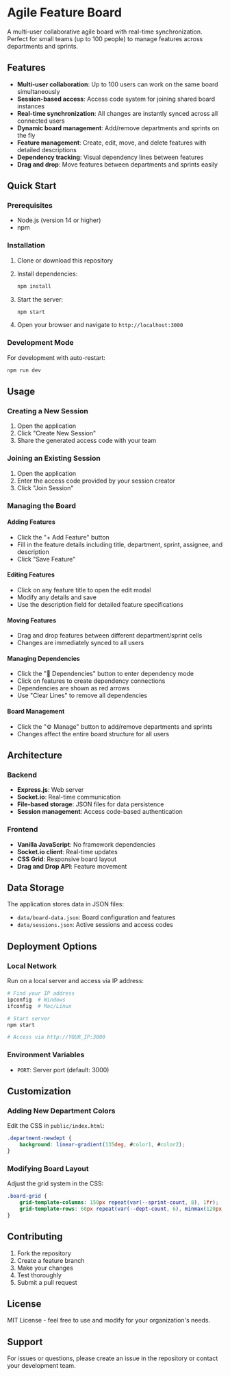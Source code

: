 # Agile Feature Board

A multi-user collaborative agile board with real-time synchronization. Perfect for small teams (up to 100 people) to manage features across departments and sprints.

## Features

- **Multi-user collaboration**: Up to 100 users can work on the same board simultaneously
- **Session-based access**: Access code system for joining shared board instances
- **Real-time synchronization**: All changes are instantly synced across all connected users
- **Dynamic board management**: Add/remove departments and sprints on the fly
- **Feature management**: Create, edit, move, and delete features with detailed descriptions
- **Dependency tracking**: Visual dependency lines between features
- **Drag and drop**: Move features between departments and sprints easily

## Quick Start

### Prerequisites
- Node.js (version 14 or higher)
- npm

### Installation

1. Clone or download this repository
2. Install dependencies:
   ```bash
   npm install
   ```

3. Start the server:
   ```bash
   npm start
   ```

4. Open your browser and navigate to `http://localhost:3000`

### Development Mode

For development with auto-restart:
```bash
npm run dev
```

## Usage

### Creating a New Session
1. Open the application
2. Click "Create New Session"
3. Share the generated access code with your team

### Joining an Existing Session
1. Open the application
2. Enter the access code provided by your session creator
3. Click "Join Session"

### Managing the Board

#### Adding Features
- Click the "+ Add Feature" button
- Fill in the feature details including title, department, sprint, assignee, and description
- Click "Save Feature"

#### Editing Features
- Click on any feature title to open the edit modal
- Modify any details and save
- Use the description field for detailed feature specifications

#### Moving Features
- Drag and drop features between different department/sprint cells
- Changes are immediately synced to all users

#### Managing Dependencies
- Click the "🔗 Dependencies" button to enter dependency mode
- Click on features to create dependency connections
- Dependencies are shown as red arrows
- Use "Clear Lines" to remove all dependencies

#### Board Management
- Click the "⚙️ Manage" button to add/remove departments and sprints
- Changes affect the entire board structure for all users

## Architecture

### Backend
- **Express.js**: Web server
- **Socket.io**: Real-time communication
- **File-based storage**: JSON files for data persistence
- **Session management**: Access code-based authentication

### Frontend
- **Vanilla JavaScript**: No framework dependencies
- **Socket.io client**: Real-time updates
- **CSS Grid**: Responsive board layout
- **Drag and Drop API**: Feature movement

## Data Storage

The application stores data in JSON files:
- `data/board-data.json`: Board configuration and features
- `data/sessions.json`: Active sessions and access codes

## Deployment Options

### Local Network
Run on a local server and access via IP address:
```bash
# Find your IP address
ipconfig  # Windows
ifconfig  # Mac/Linux

# Start server
npm start

# Access via http://YOUR_IP:3000
```


### Environment Variables
- `PORT`: Server port (default: 3000)

## Customization

### Adding New Department Colors
Edit the CSS in `public/index.html`:
```css
.department-newdept { 
    background: linear-gradient(135deg, #color1, #color2); 
}
```

### Modifying Board Layout
Adjust the grid system in the CSS:
```css
.board-grid {
    grid-template-columns: 150px repeat(var(--sprint-count, 8), 1fr);
    grid-template-rows: 60px repeat(var(--dept-count, 6), minmax(120px, 1fr));
}
```

## Contributing

1. Fork the repository
2. Create a feature branch
3. Make your changes
4. Test thoroughly
5. Submit a pull request

## License

MIT License - feel free to use and modify for your organization's needs.

## Support

For issues or questions, please create an issue in the repository or contact your development team.
